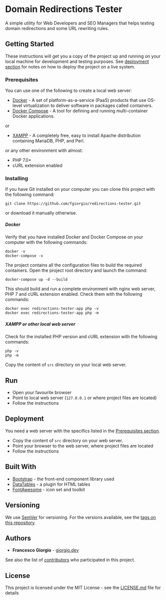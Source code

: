 # Domain Redirections Tester

A simple utility for Web Developers and SEO Managers that helps testing 
domain redirections and some URL rewriting rules.

## Getting Started

These instructions will get you a copy of the project up and running on your local machine
for development and testing purposes. See [deployment section](#deployment) for notes on how 
to deploy the project on a live system.

### Prerequisites

You can use one of the following to create a local web server:

* [Docker](https://www.docker.com/) - A set of platform-as-a-service (PaaS) products that use
OS-level virtualization to deliver software in packages called containers.
* [Docker Compose](https://docs.docker.com/compose/) - A tool for defining and running 
    multi-container Docker applications.
    
or
    
* [XAMPP](https://www.apachefriends.org/) - A completely free, easy to install Apache 
distribution containing MariaDB, PHP, and Perl.

or any other environment with almost:

* PHP 7.0+
* cURL extension enabled

### Installing

If you have Git installed on your computer you can clone this project with the following command:

```
git clone https://github.com/fgiorgio/redirections-tester.git
```

or download it manually otherwise.

##### Docker

Verify that you have installed Docker and Docker Compose on your computer with the following commands:

```
docker -v
docker-compose -v
```

The project contains all the configuration files to build the required containers. Open the project root directory and launch the command:

```
docker-compose up -d --build
```

This should build and run a complete environment with nginx web server, PHP 7 and cURL extension enabled. Check them with the following commands:

```
docker exec redirections-tester-app php -v
docker exec redirections-tester-app php -m
```

##### XAMPP or other local web server

Check for the installed PHP version and cURL extension with the following commands:

```
php -v
php -m
```

Copy the content of `src` directory on your local web server.

## Run

* Open your favourite browser
* Point to local web server (`127.0.0.1` or where project files are located)
* Follow the instructions

## Deployment

You need a web server with the specifics listed in the [Prerequisites section](#prerequisites).

* Copy the content of `src` directory on your web server.
* Point your browser to the web server, where project files are located
* Follow the instructions

## Built With

* [Bootstrap](https://getbootstrap.com/) - the front-end component library used
* [DataTables](https://datatables.net/) - a plugin for HTML tables
* [FontAwesome](https://fontawesome.com/) - icon set and toolkit

## Versioning

We use [SemVer](http://semver.org/) for versioning. For the versions available, see the [tags on this repository](https://github.com/fgiorgio/redirections-tester/tags). 

## Authors

* **Francesco Giorgio** - [giorgio.dev](https://giorgio.dev)

See also the list of [contributors](https://github.com/fgiorgio/redirections-tester/contributors) who participated in this project.

## License

This project is licensed under the MIT License - see the [LICENSE.md](LICENSE.md) file for details
